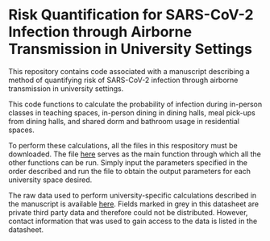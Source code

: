 # Risk Quantification for SARS-CoV-2 Infection through Airborne Transmission in University Settings

This repository contains code associated with a manuscript describing a method of quantifying risk of SARS-CoV-2 infection through airborne transmission in university settings. 

This code functions to calculate the probability of infection during in-person classes in teaching spaces, in-person dining in dining halls, meal pick-ups from dining halls, and shared dorm and bathroom usage in residential spaces. 

To perform these calculations, all the files in this respository must be downloaded. The file [here](https://github.com/mythriambatipudi/RiskAnalysis/blob/master/RiskAnalysis.m) serves as the main function through which all the other functions can be run. Simply input the parameters specified in the order described and run the file to obtain the output parameters for each university space desired.

The raw data used to perform university-specific calculations described in the manuscript is available [here](https://github.com/mythriambatipudi/RiskAnalysis/blob/master/University%20spaces%20data.xlsx). Fields marked in grey in this datasheet are private third party data and therefore could not be distributed. However, contact information that was used to gain access to the data is listed in the datasheet.
